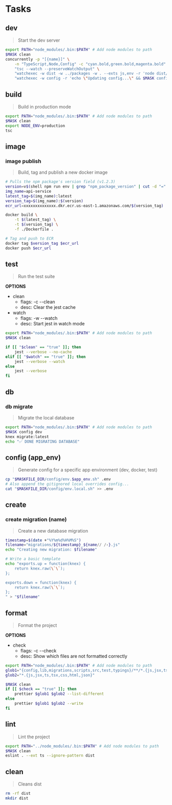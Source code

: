 # Tasks





## dev
> Start the dev server

~~~sh
export PATH="node_modules/.bin:$PATH" # Add node modules to path
$MASK clean
concurrently -p "[{name}]" \
    -n "TypeScript,Node,Config" -c "cyan.bold,green.bold,magenta.bold" \
    "tsc --watch --preserveWatchOutput" \
    "watchexec -w dist -w ../packages -w . --exts js,env -r 'node dist/index.js'" \
    "watchexec -w config -r 'echo \"Updating config...\" && $MASK config dev'"
~~~





## build
> Build in production mode

~~~sh
export PATH="node_modules/.bin:$PATH" # Add node modules to path
$MASK clean
export NODE_ENV=production
tsc
~~~





## image

### image publish
> Build, tag and publish a new docker image

~~~sh
# Pulls the npm package's version field (v1.2.3)
version=v$(shell npm run env | grep "npm_package_version" | cut -d "=" -f2)
img_name=api-service
latest_tag=$(img_name):latest
version_tag=$(img_name):$(version)
ecr_url=xxxxxxxxxxxxxx.dkr.ecr.us-east-1.amazonaws.com/$(version_tag)

docker build \
    -t $(latest_tag) \
    -t $(version_tag) \
    -f ./Dockerfile .

# Tag and push to ECR
docker tag $version_tag $ecr_url
docker push $ecr_url
~~~





## test

> Run the test suite

**OPTIONS**
* clean
    * flags: -c --clean
    * desc: Clear the jest cache
* watch
    * flags: -w --watch
    * desc: Start jest in watch mode

~~~bash
export PATH="node_modules/.bin:$PATH" # Add node modules to path
$MASK clean

if [[ "$clean" == "true" ]]; then
    jest --verbose --no-cache
elif [[ "$watch" == "true" ]]; then
    jest --verbose --watch
else
    jest --verbose
fi
~~~





## db

### db migrate
> Migrate the local database

~~~sh
export PATH="node_modules/.bin:$PATH" # Add node modules to path
$MASK config dev
knex migrate:latest
echo "✅ DONE MIGRATING DATABASE"
~~~





## config (app_env)
> Generate config for a specific app environment (dev, docker, test)

~~~bash
cp "$MASKFILE_DIR/config/env.$app_env.sh" .env
# Also append the gitignored local overrides config...
cat "$MASKFILE_DIR/config/env.local.sh" >> .env
~~~





## create

### create migration (name)
> Create a new database migration

~~~sh
timestamp=$(date +"%Y%m%d%H%M%S")
filename="migrations/${timestamp}_${name// /-}.js"
echo "Creating new migration: $filename"

# Write a basic template
echo "exports.up = function(knex) {
    return knex.raw(\`\`);
};

exports.down = function(knex) {
    return knex.raw(\`\`);
};
" > "$filename"
~~~





## format

> Format the project

**OPTIONS**
* check
    * flags: -c --check
    * desc: Show which files are not formatted correctly

~~~sh
export PATH="node_modules/.bin:$PATH" # Add node modules to path
glob1="{config,lib,migrations,scripts,src,test,typings}/**/*.{js,jsx,ts,tsx,css,html,json}"
glob2="*.{js,jsx,ts,tsx,css,html,json}"

$MASK clean
if [[ $check == "true" ]]; then
    prettier $glob1 $glob2 --list-different
else
    prettier $glob1 $glob2 --write
fi
~~~





## lint
> Lint the project

~~~sh
export PATH="../node_modules/.bin:$PATH" # Add node modules to path
$MASK clean
eslint . --ext ts --ignore-pattern dist
~~~





## clean
> Cleans dist

~~~sh
rm -rf dist
mkdir dist
~~~
